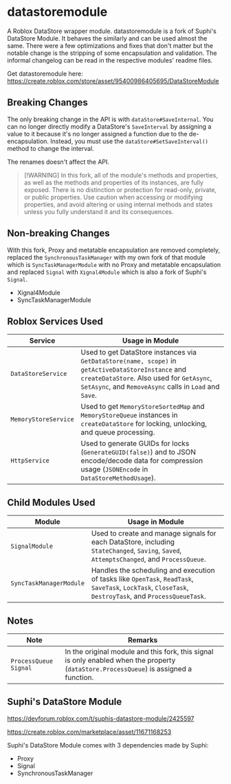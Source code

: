 # datastoremodule

A Roblox DataStore wrapper module. datastoremodule is a fork of Suphi's DataStore Module. It behaves the similarly and can be used almost the same. There were a few optimizations and fixes that don't matter but the notable change is the stripping of some encapsulation and validation. The informal changelog can be read in the respective modules' readme files.

Get datastoremodule here:
https://create.roblox.com/store/asset/95400986405695/DataStoreModule


## Breaking Changes

The only breaking change in the API is with `dataStore#SaveInternal`. You can no longer directly modify a DataStore's `SaveInterval` by assigning a value to it because it's no longer assigned a function due to the de-encapsulation. Instead, you must use the `dataStore#SetSaveInterval()` method to change the interval.

The renames doesn't affect the API.

> [!WARNING] In this fork, all of the module's methods and properties, as well as the methods and properties of its instances, are fully exposed. There is no distinction or protection for read-only, private, or public properties. Use caution when accessing or modifying properties, and avoid altering or using internal methods and states unless you fully understand it and its consequences.

## Non-breaking Changes

With this fork, Proxy and metatable encapsulation are removed completely, replaced the `SynchronousTaskManager` with my own fork of that module which is `SyncTaskManagerModule` with no Proxy and metatable encapsulation and replaced `Signal` with `Xignal4Module` which is also a fork of Suphi's `Signal`.
- Xignal4Module
- SyncTaskManagerModule

## Roblox Services Used

| **Service** | **Usage in Module** |
|-------------|-------------------|
| `DataStoreService` | Used to get DataStore instances via `GetDataStore(name, scope)` in `getActiveDataStoreInstance` and `createDataStore`. Also used for `GetAsync`, `SetAsync`, and `RemoveAsync` calls in `Load` and `Save`. |
| `MemoryStoreService` | Used to get `MemoryStoreSortedMap` and `MemoryStoreQueue` instances in `createDataStore` for locking, unlocking, and queue processing. |
| `HttpService` | Used to generate GUIDs for locks (`GenerateGUID(false)`) and to JSON encode/decode data for compression usage (`JSONEncode` in `DataStoreMethodUsage`). |

## Child Modules Used

| **Module** | **Usage in Module** |
|------------|-------------------|
| `SignalModule` | Used to create and manage signals for each DataStore, including `StateChanged`, `Saving`, `Saved`, `AttemptsChanged`, and `ProcessQueue`. |
| `SyncTaskManagerModule` | Handles the scheduling and execution of tasks like `OpenTask`, `ReadTask`, `SaveTask`, `LockTask`, `CloseTask`, `DestroyTask`, and `ProcessQueueTask`. |

## Notes

| **Note** | **Remarks** |
|------------|-------------------|
| `ProcessQueue Signal` | In the original module and this fork, this signal is only enabled when the property (`dataStore.ProcessQueue`) is assigned a function. |

## Suphi's DataStore Module

https://devforum.roblox.com/t/suphis-datastore-module/2425597

https://create.roblox.com/marketplace/asset/11671168253

Suphi's DataStore Module comes with 3 dependencies made by Suphi:
- Proxy
- Signal
- SynchronousTaskManager

